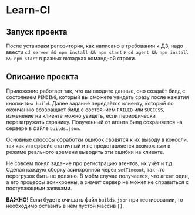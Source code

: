 # Learn-CI

## Запуск проекта

После установки репозитория, как написано в требовании к ДЗ, надо ввести ```cd server && npm install && npm start``` и ```cd agent && npm install && npm start``` в разных вкладках командной строки.

## Описание проекта

Приложение работает так, что вы вводите данные, оно создаёт билд с состоянием ```PENDING```, который вы сможете увидеть сразу после нажатия кнопки ```New build```. Далее задание передаётся клиенту, который по окончанию возвращает билд с состоянием ```FAILED``` или ```SUCCESS```, изменение на клиенте можно увидеть, если периодически перезагружать страницу. Полученный от агента билд сохраняется на сервере в файле ```builds.json```.

Основные способы обработки ошибок сводятся к их выводу в консоли, так как интерфейс статичный и не представляется возможным в режиме реального времени выводить эти ошибки на клиенте.

Не совсем понял задание про регистрацию агентов, их учёт и т.д. Сделал каждую сборку асинхронной через ```setTimeout```, так что перегрузок быть не должно. В моём случае получается, что агент один, а его процессы асинхронны, а значит сервер не может не справиться с поступающими заявками.

**ВАЖНО!** Если будете очищать файл ```builds.json``` при тестировании, то необходимо оставить в нём пустой массив ```[]```.
